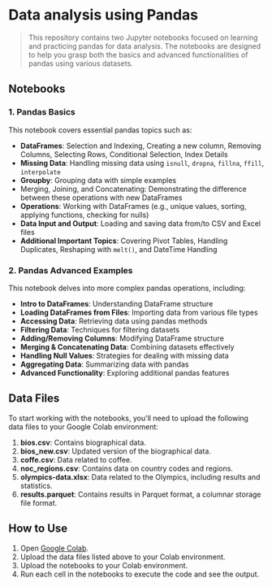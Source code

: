 # Data analysis using Pandas

>This repository contains two Jupyter notebooks focused on learning and practicing pandas for data analysis. The notebooks are designed to help you grasp both the basics and advanced functionalities of pandas using various datasets.

## Notebooks

### 1. **Pandas Basics**

This notebook covers essential pandas topics such as:

-   **DataFrames**: Selection and Indexing, Creating a new column, Removing Columns, Selecting Rows, Conditional Selection, Index Details
-   **Missing Data**: Handling missing data using `isnull`, `dropna`, `fillna`, `ffill`, `interpolate`
-   **Groupby**: Grouping data with simple examples
-   Merging, Joining, and Concatenating: Demonstrating the difference between these operations with new DataFrames
-   **Operations**: Working with DataFrames (e.g., unique values, sorting, applying functions, checking for nulls)
-   **Data Input and Output**: Loading and saving data from/to CSV and Excel files
-   **Additional Important Topics**: Covering Pivot Tables, Handling Duplicates, Reshaping with `melt()`, and DateTime Handling

### 2. **Pandas Advanced Examples**

This notebook delves into more complex pandas operations, including:

-   **Intro to DataFrames**: Understanding DataFrame structure
-   **Loading DataFrames from Files**: Importing data from various file types
-   **Accessing Data**: Retrieving data using pandas methods
-   **Filtering Data**: Techniques for filtering datasets
-   **Adding/Removing Columns**: Modifying DataFrame structure
-   **Merging & Concatenating Data**: Combining datasets effectively
-   **Handling Null Values**: Strategies for dealing with missing data
-   **Aggregating Data**: Summarizing data with pandas
-   **Advanced Functionality**: Exploring additional pandas features

## Data Files

To start working with the notebooks, you'll need to upload the following data files to your Google Colab environment:

1.  **bios.csv**: Contains biographical data.
2.  **bios_new.csv**: Updated version of the biographical data.
3.  **coffe.csv**: Data related to coffee.
4.  **noc_regions.csv**: Contains data on country codes and regions.
5.  **olympics-data.xlsx**: Data related to the Olympics, including results and statistics.
6.  **results.parquet**: Contains results in Parquet format, a columnar storage file format.

## How to Use

1.  Open [Google Colab](https://colab.research.google.com/).
2.  Upload the data files listed above to your Colab environment.
3.  Upload the notebooks to your Colab environment.
4.  Run each cell in the notebooks to execute the code and see the output.
